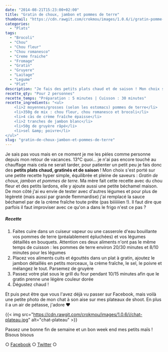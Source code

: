 ```yaml
---
date: "2014-08-21T15:23:00+02:00"
title: "Gratin de choux, jambon et pommes de terre"
thumbnail: "https://cdn.rawgit.com/crokmou/images/1.0.6/i/gratin-pomme-de-terre-chou-fleur-romanesco-brocoli.jpg"
categories:
  - "Plats"
tags:
  - "Brocoli"
  - "Chou"
  - "Chou fleur"
  - "Chou romanesco"
  - "Creme fraiche"
  - "Fromage"
  - "Gratin"
  - "Gruyere"
  - "Laitage"
  - "Legume"
  - "Plat"
description: "Je fais des petits plats chaud et de saison ! Mon choix s'est porté sur une recette simple et pleine de saveurs : Gratin de choux, jambon et pommes de terre"
recette_qty: "Pour 2 personnes"
recette_temps: "Préparation : 5 minutes | Cuisson : 30 minutes"
recette_ingredients: "<ul>
	<li>2 moyennes/grosses (selon les estomacs) pommes de terre</li>
	<li>350g de mix : chou fleur, chou romanesco et brocoli</li>
	<li>4 càs de crème fraîche épaisse</li>
	<li>2 tranches de jambon blanc</li>
	<li>50g de gruyère râpé</li>
	<li>sel &amp; poivre</li>
</ul>"
slug: "gratin-de-choux-jambon-et-pommes-de-terre"
---
```


Je sais pas vous mais en ce moment je me les pèles comme personne depuis mon retour de vacances. 13°C quoi... je n'ai pas encore touché au chauffage mais cela ne serait tarder, pour patienter un petit peu je fais donc des **petits plats chaud, gratinés et de saison** ! Mon choix s'est porté sur une petite recette hyper simple, équilibrée et pleine de saveurs : _Gratin de choux, jambon et pommes de terre_. Ma mère fait cette recette avec du chou fleur et des petits lardons, elle y ajoute aussi une petite béchamel maison. De mon côté j'ai eu envie de tester avec d'autres légumes et pour plus de légèreté (mais aussi par grande flemmardise) j'ai remplacé la sauce béchamel par de la crème fraîche toute prête (pas biiiiiiien !). Il faut dire que parfois il faut improviser avec ce qu'on a dans le frigo n'est ce pas ?

##### Recette

1.  Faites cuire dans un cuiseur vapeur ou une casserole d'eau bouillante vos pommes de terre (préalablement épluchées) et vos légumes détaillés en bouquets. Attention ces deux aliments n'ont pas le même temps de cuisson : les pommes de terre environ 20/30 minutes et 8/10 minutes pour les légumes
2.  Placez vos aliments cuits et égouttés dans un plat à gratin, ajoutez le jambon détaillés en petits morceaux, la crème fraîche, le sel, le poivre et mélangez le tout. Parsemez de gruyère
3.  Passez votre plat sous le grill du four pendant 10/15 minutes afin que le gratin prenne une légère couleur dorée
4.  Dégustez chaud !

Et puis peut être que vous l'avez déjà vu passer sur Facebook, mais voilà une petite photo de mon chat à son aise sur mes plateaux de shoot. En plus il a un air de pétasse, j'adore ❤

{{< img src="https://cdn.rawgit.com/crokmou/images/1.0.6/i/chat-plateau.jpg" alt="chat-plateau" >}}

Passez une bonne fin de semaine et un bon week end mes petits maïs ! Bisous bisous

○ [Facebook](https://www.facebook.com/crokmou.blog) ○ [Twitter](https://twitter.com/Crokmou) ○